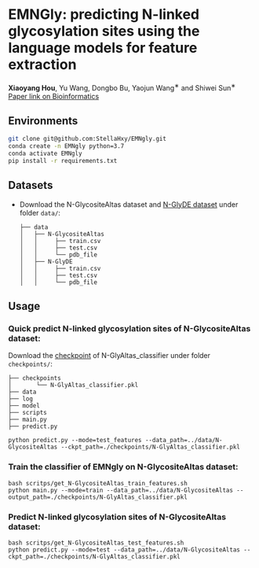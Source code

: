 # EMNGly: predicting N-linked glycosylation sites using the language models for feature extraction

**Xiaoyang Hou**, Yu Wang, Dongbo Bu, Yaojun Wang<sup>∗</sup>  and Shiwei Sun<sup>∗</sup> <br>
[Paper link on Bioinformatics](https://academic.oup.com/bioinformatics/article/39/11/btad650/7335841?login=false)

## Environments
```bash
git clone git@github.com:StellaHxy/EMNgly.git
conda create -n EMNgly python=3.7
conda activate EMNgly
pip install -r requirements.txt
```

## Datasets

- Download the N-GlycositeAltas dataset and [N-GlyDE dataset](https://github.com/dukkakc/DeepNGlyPred) under folder `data/`:
    ```
    ├── data
    │   ├── N-GlycositeAltas
    │   │     ├── train.csv
    │   │     ├── test.csv
    │   │     └── pdb_file
    │   ├── N-GlyDE
    │   │     ├── train.csv
    │   │     ├── test.csv
    │   │     └── pdb_file
    ```

## Usage

### Quick predict N-linked glycosylation sites of N-GlycositeAltas dataset:
Download the [checkpoint](https://drive.google.com/drive/folders/1cCCIw5HIgtBylf2oVFgSEaVNE1LGAN4g?usp=sharing) of N-GlyAltas_classifier under folder `checkpoints/`:

    ├── checkpoints
    │       └── N-GlyAltas_classifier.pkl
    ├── data
    ├── log
    ├── model
    ├── scripts
    ├── main.py
    ├── predict.py

```
python predict.py --mode=test_features --data_path=../data/N-GlycositeAltas --ckpt_path=./checkpoints/N-GlyAltas_classifier.pkl 
```

### Train the classifier of EMNgly on N-GlycositeAltas dataset:
```
bash scritps/get_N-GlycositeAltas_train_features.sh
python main.py --mode=train --data_path=../data/N-GlycositeAltas --output_path=./checkpoints/N-GlyAltas_classifier.pkl
```

### Predict  N-linked glycosylation sites of N-GlycositeAltas dataset:
```
bash scritps/get_N-GlycositeAltas_test_features.sh
python predict.py --mode=test --data_path=../data/N-GlycositeAltas --ckpt_path=./checkpoints/N-GlyAltas_classifier.pkl 
```
